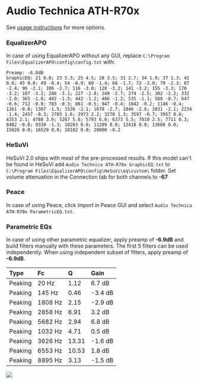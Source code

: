 # Audio Technica ATH-R70x
See [usage instructions](https://github.com/jaakkopasanen/AutoEq#usage) for more options.

### EqualizerAPO
In case of using EqualizerAPO without any GUI, replace `C:\Program Files\EqualizerAPO\config\config.txt`
with:
```
Preamp: -6.8dB
GraphicEQ: 21 0.0; 23 5.3; 25 4.5; 28 3.5; 31 2.7; 34 1.9; 37 1.3; 41 0.6; 45 0.0; 49 -0.4; 54 -0.9; 60 -1.4; 66 -1.7; 72 -2.0; 79 -2.3; 87 -2.4; 96 -2.1; 106 -2.7; 116 -3.0; 128 -3.2; 141 -3.2; 155 -3.3; 170 -3.2; 187 -3.2; 206 -3.1; 227 -2.8; 249 -2.7; 274 -2.5; 302 -2.2; 332 -2.0; 365 -1.8; 402 -1.5; 442 -1.2; 486 -1.2; 535 -1.1; 588 -0.7; 647 -0.6; 712 -0.8; 783 -0.3; 861 -0.5; 947 -0.4; 1042 -0.2; 1146 -0.4; 1261 -0.8; 1387 -1.5; 1526 -2.1; 1678 -2.7; 1846 -2.6; 2031 -2.1; 2234 -1.4; 2457 -0.3; 2703 1.6; 2973 2.2; 3270 1.3; 3597 -0.7; 3957 0.8; 4353 2.1; 4788 3.6; 5267 5.6; 5793 6.0; 6373 5.5; 7010 2.5; 7711 0.3; 8482 -0.0; 9330 -1.3; 10263 0.0; 11289 0.0; 12418 0.0; 13660 0.0; 15026 0.0; 16529 0.0; 18182 0.0; 20000 -0.2
```

### HeSuVi
HeSuVi 2.0 ships with most of the pre-processed results. If this model can't be found in HeSuVi add
`Audio Technica ATH-R70x GraphicEQ.txt` to `C:\Program Files\EqualizerAPO\config\HeSuVi\eq\custom\` folder.
Set volume attenuation in the Connection tab for both channels to **-67**

### Peace
In case of using Peace, click *Import* in Peace GUI and select `Audio Technica ATH-R70x ParametricEQ.txt`.

### Parametric EQs
In case of using other parametric equalizer, apply preamp of **-6.9dB** and build filters manually
with these parameters. The first 5 filters can be used independently.
When using independent subset of filters, apply preamp of **-6.9dB**.

| Type    | Fc      |     Q | Gain    |
|:--------|:--------|:------|:--------|
| Peaking | 20 Hz   |  1.12 | 6.7 dB  |
| Peaking | 145 Hz  |  0.46 | -3.4 dB |
| Peaking | 1808 Hz |  2.15 | -2.9 dB |
| Peaking | 2858 Hz |  6.91 | 3.2 dB  |
| Peaking | 5682 Hz |  2.94 | 6.8 dB  |
| Peaking | 1032 Hz |  4.71 | 0.5 dB  |
| Peaking | 3626 Hz | 13.31 | -1.6 dB |
| Peaking | 6553 Hz | 10.53 | 1.8 dB  |
| Peaking | 8895 Hz |  3.13 | -1.5 dB |

![](https://raw.githubusercontent.com/jaakkopasanen/AutoEq/master/results/innerfidelity/sbaf-serious/Audio%20Technica%20ATH-R70x/Audio%20Technica%20ATH-R70x.png)